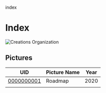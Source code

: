 index
# Index

![Creations Organization](https://raw.githubusercontent.com/creationspictures/index/master/Creations_Organization.PNG)

## Pictures

| UID        | Picture Name | Year |
|------------|--------------|------|
| [0000000001](./0000000001/README.md) | Roadmap | 2020 |
|            |              |      |
